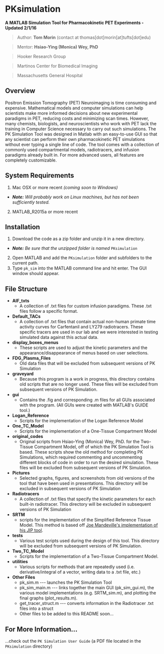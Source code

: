 # PKsimulation
**A MATLAB Simulation Tool for Pharmacokinetic PET Experiments - Updated 2/1/16**
>Author: **Tom Morin** (contact at thomas[dot]morin[at]tufts[dot]edu)

>Mentor: **Hsiao-Ying (Monica) Wey, PhD**

>Hooker Research Group

>Martinos Center for Biomedical Imaging

>Massachusetts General Hospital

## Overview
Positron Emission Tomography (PET) Neuroimaging is time consuming and expensive.  Mathematical models and computer simulations can help scientists make more informed decisions about new experimental paradigms in PET, reducing costs and minimizing scan times.  However, many chemists, biologists, and neuroscientists who work with PET lack the training in Computer Science necessary to carry out such simulations.  The PK Simulation Tool was designed in Matlab with an easy-to-use GUI so that any scientist can perform their own pharmacokinetic PET simulations without ever typing a single line of code.  The tool comes with a collection of commonly used compartmental models, radiotracers, and infusion paradigms already built in.  For more advanced users, all features are completely customizable.

## System Requirements
1. Mac OSX or more recent *(coming soon to Windows)*
  - _**Note:** Will probably work on Linux machines, but has not been sufficiently tested._
2. MATLAB_R2015a or more recent

## Installation
1. Download the code as a zip folder and unzip it in a new directory.  
  - _**Note:** Be sure that the unzipped folder is named_ `PKsimulation`
2. Open MATLAB and add the `PKsimulation` folder and subfolders to the current path.
3. Type `pk_sim` into the MATLAB command line and hit enter.  The GUI window should appear.

## File Structure
- **AIF\_txts**
  - A collection of .txt files for custom infusion paradigms.  These .txt files follow a specific format.
- **Default\_TACs**
  - A collection of .txt files that contain actual non-human primate time activity curves for Carfentanil and LY279 radiotracers.  These specific tracers are used in our lab and we were interested in testing simulated data against this actual data.
- **display\_boxes\_menus**
  - These scripts are used to adjust the kinetic parameters and the appearance/disappearance of menus based on user selections.
- **FDG\_Plasma\_Files**
  - Old data files that will be excluded from subsequent versions of PK Simulation
- **graveyard**
  - Because this program is a work in progress, this directory contains old scripts that are no longer used.  These files will be excluded from subsequent versions of PK Simulation.
- **gui**
  - Contains the .fig and corresponding .m files for all GUIs associated with the program.  (All GUIs were created with MATLAB's GUIDE tool.)
- **Logan\_Reference**
  - Scripts for the implementation of the Logan Reference Model
- **One\_TC\_Model**
  - Scripts for the implementation of a One-Tissue Compartment Model
- **original\_codes**
  - Original scripts from Hsiao-Ying (Monica) Wey, PhD. for the Two-Tissue Compartment Model, off of which the PK Simulation Tool is based.  These scripts show the old method for completing PK Simulations, which required commenting and uncommenting different blocks of code in order to run the desired simulation.  These files will be excluded from subsequent versions of PK Simulation.
- **Pictures**
  - Selected graphs, figures, and screenshots from old versions of the tool that have been used in presentations.  This directory will be excluded in subsequent versions of PK Simulation
- **Radiotracers**
  - A collection of .txt files that specify the kinetic parameters for each built-in radiotracer.  This directory will be excluded in subsequent versions of PK Simulation
- **SRTM**
  - scripts for the implementation of the Simplified Reference Tissue Model. This method is based off [Joe Mandeville's implementation of his JIP tool](http://www.nmr.mgh.harvard.edu/~jbm/jip/jip-srtm/).
- **tests**
  - Various test scripts used during the design of this tool.  This directory will be excluded from subsequent versions of PK Simulation.
- **Two\_TC\_Model**
  - Scripts for the implementation of a Two-Tissue Compartment Model.
- **utilities**
  - Various scripts for methods that are repeatedly used (i.e. derivative/integral of a vector, writing data to a .txt file, etc.)
- **Other Files**
  - pk\_sim.m --- launches the PK Simulation Tool
  - pk\_sim\_main.m --- links together the main GUI (pk\_sim\_gui.m), the various model implementations (e.g. SRTM\_sim.m), and plotting the final graphs (plot\_results.m).
  - get\_tracer\_struct.m --- converts information in the Radiotracer .txt files into a struct
  - Other files to be added to this README soon...

## For More Information...
...check out the `PK Simulation User Guide` (a PDF file located in the `PKsimulation` directory)

